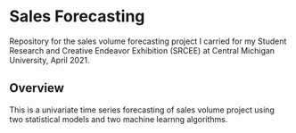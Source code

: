 # Sales Forecasting
Repository for the sales volume forecasting project I carried for my Student Research and Creative Endeavor 
Exhibition (SRCEE) at Central Michigan University, April 2021.


## Overview 
This is a univariate time series forecasting of sales volume project using two statistical models and two machine 
learnng algorithms. 
